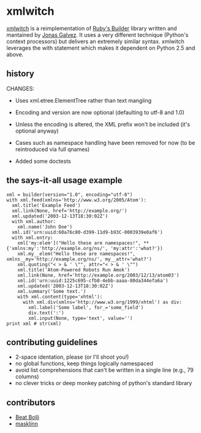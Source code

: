 # xmlwitch

[xmlwitch](http://pypi.python.org/pypi/xmlwitch/) is a reimplementation of [Ruby's Builder](http://builder.rubyforge.org/) library written and mantained by [Jonas Galvez](http://jonasgalvez.com.br/). It uses a very different technique (Python's context processors) but delivers an extremely similar syntax. xmlwitch leverages the with statement which makes it dependent on Python 2.5 and above.

## history

CHANGES:
 
* Uses xml.etree.ElementTree rather than text mangling
 
* Encoding and version are now optional (defaulting to utf-8 and 1.0)
 
* Unless the encoding is altered, the XML prefix won't be included (it's optional anyway)
 
* Cases such as namespace handling have been removed for now (to be reintroduced via full qnames)
 
* Added some doctests

## the says-it-all usage example

    xml = builder(version="1.0", encoding="utf-8")
    with xml.feed(xmlns='http://www.w3.org/2005/Atom'):
      xml.title('Example Feed')
      xml.link(None, href='http://example.org/')
      xml.updated('2003-12-13T18:30:02Z')
      with xml.author:
        xml.name('John Doe')
      xml.id('urn:uuid:60a76c80-d399-11d9-b93C-0003939e0af6')
      with xml.entry:
        xml['my:elem']("Hello these are namespaces!", **{'xmlns:my':'http://example.org/ns/', 'my:attr':'what?'})
        xml.my__elem("Hello these are namespaces!", xmlns__my='http://example.org/ns/', my__attr='what?')
        xml.quoting("< > & ' \"", attr="< > & ' \"")
        xml.title('Atom-Powered Robots Run Amok')
        xml.link(None, href='http://example.org/2003/12/13/atom03')
        xml.id('urn:uuid:1225c695-cfb8-4ebb-aaaa-80da344efa6a')
        xml.updated('2003-12-13T18:30:02Z')
        xml.summary('Some text.')
        with xml.content(type='xhtml'):
          with xml.div(xmlns='http://www.w3.org/1999/xhtml') as div:
            xml.label('Some label', for_='some_field')
            div.text(':')
            xml.input(None, type='text', value='')
    print xml # str(xml)
  
## contributing guidelines

- 2-space identation, please (or I'll shoot you!)
- no global functions, keep things logically namespaced
- avoid list comprehensions that can't be written in a single line (e.g., 79 columns)
- no clever tricks or deep monkey patching of python's standard library 

## contributors

- [Beat Bolli](http://github.com/bbolli/)
- [masklinn](http://github.com/masklinn/)